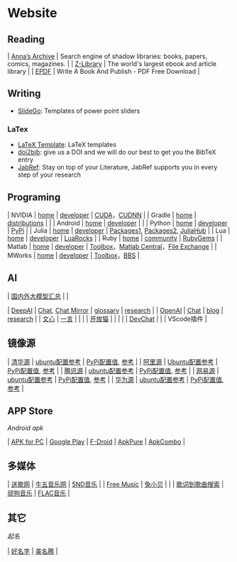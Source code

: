 # Website

## Reading

| [Anna’s Archive](https://annas-archive.org/) | Search engine of shadow libraries: books, papers, comics, magazines. |
| [Z-Library](https://singlelogin.re) | The world's largest ebook and article library |
| [EPDF](https://epdf.pub/) | Write A Book And Publish - PDF Free Download  |

## Writing

- [SlideGo](https://slidesgo.com/): Templates of power point sliders

### LaTex

- [LaTeX Template](http://www.latextemplates.com/): LaTeX templates
- [doi2bib](https://www.doi2bib.org): give us a DOI and we will do our best to get you the BibTeX entry
- [JabRef](https://www.jabref.org/): Stay on top of your Literature, JabRef supports you in every step of your research

## Programing


| NVIDIA  | [home](https://www.nvidia.com/)  | [developer](https://developer.nvidia.com/)  | [CUDA](https://developer.nvidia.com/cuda-zone)，[CUDNN](https://developer.nvidia.com/cudnn)   | 
| Gradle  | [home](https://gradle.org/) | [distributions](https://services.gradle.org/distributions)  |   |
| Android | [home](https://www.android.com/) | [developer](https://developer.android.com/)  |   |
| Python  | [home](https://www.python.org/) | [developer](https://www.python.org/doc/)  | [PyPi](https://pypi.org/)  |
| Julia  | [home](https://julialang.org/) | [developer](https://docs.julialang.org/)  | [Packages1](https://julialang.org/packages/), [Packages2](https://juliapackages.com/), [JuliaHub](https://juliahub.com/ui/Packages)  |
| Lua  | [home](https://www.lua.org/) | [developer](https://www.lua.org/docs.html)  | [LuaRocks](https://luarocks.org/)  |
| Ruby  | [home](https://www.ruby-lang.org/) | [community](https://www.ruby-lang.org/en/community/)  | [RubyGems](https://rubygems.org/)  |
| Matlab  | [home](https://www.mathworks.com/) | [developer](https://www.mathworks.com/help/)  | [Toolbox](https://www.mathworks.com/products.html)，[Matlab Central](https://www.mathworks.com/matlabcentral/)，[File Exchange](https://www.mathworks.com/matlabcentral/fileexchange/)  |
| MWorks  | [home](https://www.tongyuan.cc/product/MWorks) | [developer](https://www.tongyuan.cc/technical-support)  | [Toolbox](https://www.tongyuan.cc/product/MWorksToolbox)，[BBS](https://bbs.tongyuan.cc/)  |

## AI

| [国内外大模型汇总](https://github.com/wgwang/LLMs-In-China)  |     |

| [DeepAI](https://deepai.org/) | [Chat](https://deepai.org/chat), [Chat Mirror](https://linkss.lbbai.com/) | [glossary](https://deepai.org/definitions) | [research](https://deepai.org/research) |
| [OpenAI](https://openai.com/) | [Chat](https://chat.openai.com/) | [blog](https://openai.com/blog) | [research](https://openai.com/research) |
| [文心](https://wenxin.baidu.com/) |  [一言](https://yiyan.baidu.com/welcome) |  |  |
| [开放猫](https://openmao.com)  |  |  |  |
| [DevChat](https://web.devchat.ai/)  |   |   | VScode插件  |

## 镜像源

| [清华源](https://mirrors.tuna.tsinghua.edu.cn) | [ubuntu配置参考](https://mirrors.tuna.tsinghua.edu.cn/help/ubuntu/)  | [PyPi配置值](https://pypi.tuna.tsinghua.edu.cn/simple), [参考](https://mirrors.tuna.tsinghua.edu.cn/help/pypi/) |
| [阿里源](https://mirrors.aliyun.com) | [Ubuntu配置参考](https://developer.aliyun.com/mirror/ubuntu)  | [PyPi配置值](http://mirrors.aliyun.com/pypi/simple/), [参考](https://developer.aliyun.com/mirror/pypi) |
| [腾讯源](https://mirrors.cloud.tencent.com) | [ubuntu配置参考](https://mirrors.cloud.tencent.com/help/ubuntu.html)  | [PyPi配置值](https://mirrors.cloud.tencent.com/pypi/simple), [参考](https://mirrors.cloud.tencent.com/help/pypi.html) |
| [网易源](https://mirrors.163.com) | [ubuntu配置参考](https://mirrors.163.com/.help/ubuntu.html)  | [PyPi配置值](https://mirrors.163.com/pypi/simple/), [参考](https://mirrors.cloud.tencent.com/help/pypi.html) |
| [华为源](https://mirrors.huaweicloud.com) | [ubuntu配置参考](https://mirrors.huaweicloud.com/mirrorDetail/5ea14ecab05943f36fb75ee7)  | [PyPi配置值](https://repo.huaweicloud.com/repository/pypi/simple), [参考](https://developer.aliyun.com/mirror/pypi) |

## APP Store

*Android apk*

| [APK for PC](https://napkforpc.com/) | [Google Play](https://play.google.com/store/apps/)  | [F-Droid](https://f-droid.org/)  | [ApkPure](https://apkpure.com/)  | [ApkCombo](https://apkcombo.com/)   |


## 多媒体

| [送歌网](https://www.songe.cc/)  | [牛五音乐网](http://www.6002255.com/) | [5ND音乐](http://www.5nd.com/) |
| [Free Music](https://tools.liumingye.cn/music/#/) | [兔小贝](https://www.tuxiaobei.com)  |   |
| [歌词到歌曲搜索](https://www.musicenc.com/) | [顽狗音乐](https://music.dogged.cn/) | [FLAC音乐](http://www.ape-flac.com/) |



## 其它

*起名*

| [好名字](https://www.hmz.com)  | [美名腾](https://www.meimingteng.com/)  |
